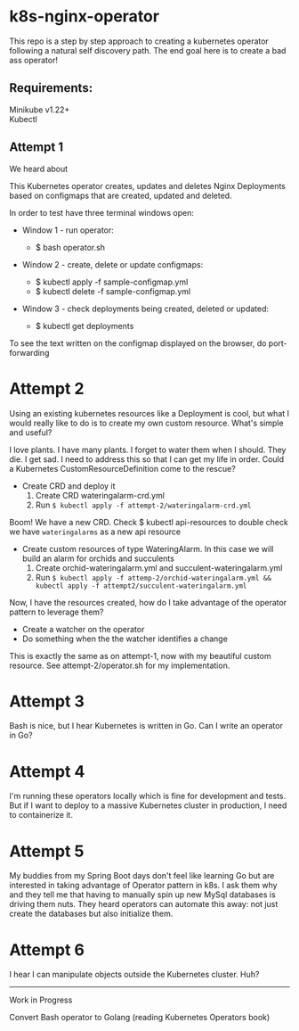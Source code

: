 # k8s-nginx-operator

This repo is a step by step approach to creating a kubernetes operator following a natural self discovery path. The end goal here is to create a bad ass operator!

## Requirements:

Minikube v1.22+  
Kubectl


## Attempt 1 

We heard about 


This Kubernetes operator creates, updates and deletes Nginx Deployments based on configmaps that are created, updated and deleted.

In order to test have three terminal windows open:
- Window 1 - run operator:
  - $ bash operator.sh

- Window 2 - create, delete or update configmaps:
  - $ kubectl apply -f sample-configmap.yml
  - $ kubectl delete -f sample-configmap.yml

- Window 3 - check deployments being created, deleted or updated:
  - $ kubectl get deployments


To see the text written on the configmap displayed on the browser, do port-forwarding


# Attempt 2

Using an existing kubernetes resources like a Deployment is cool, but what I would really like to do is to create my own custom resource. What's simple and useful?

I love plants. I have many plants. I forget to water them when I should. They die. I get sad. I need to address this so that I can get my life in order. Could a Kubernetes CustomResourceDefinition come to the rescue?

- Create CRD and deploy it
  1. Create CRD wateringalarm-crd.yml
  2. Run `$ kubectl apply -f attempt-2/wateringalarm-crd.yml`

Boom! We have a new CRD. Check $ kubectl api-resources to double check we have `wateringalarms` as a new api resource

- Create custom resources of type WateringAlarm. In this case we will build an alarm for orchids and succulents
  1. Create orchid-wateringalarm.yml and succulent-wateringalarm.yml
  2. Run  `$ kubectl apply -f attemp-2/orchid-wateringalarm.yml && kubectl apply -f attempt2/succulent-wateringalarm.yml`

Now, I have the resources created, how do I take advantage of the operator pattern to leverage them?
- Create a watcher on the operator
- Do something when the the watcher identifies a change

This is exactly the same as on attempt-1, now with my beautiful custom resource. See attempt-2/operator.sh for my implementation.


# Attempt 3

Bash is nice, but I hear Kubernetes is written in Go. Can I write an operator in Go?

# Attempt 4

I'm running these operators locally which is fine for development and tests. But if I want to deploy to a massive Kubernetes cluster in production, I need to containerize it.

# Attempt 5

My buddies from my Spring Boot days don't feel like learning Go but are interested in taking advantage of Operator pattern in k8s. I ask them why and they tell me that having to manually spin up new MySql databases is driving them nuts. They heard operators can automate this away: not just create the databases but also initialize them.

# Attempt 6

I hear I can manipulate objects outside the Kubernetes cluster. Huh?

---

Work in Progress

Convert Bash operator to Golang 
(reading Kubernetes Operators book)



